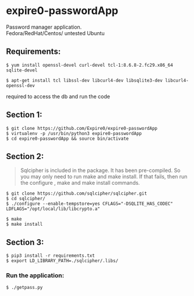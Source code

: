 # expire0-passwordApp
Password manager application.		 
Fedora/RedHat/Centos/ untested Ubuntu		
	
## Requirements:		 
```
$ yum install openssl-devel curl-devel tcl-1:8.6.8-2.fc29.x86_64 sqlite-devel
```
```
$ apt-get install tcl libssl-dev libcurl4-dev libsqlite3-dev libcurl4-openssl-dev
```
required to access the db and run the code   

## Section 1:	

```
$ git clone https://github.com/Expire0/expire0-passwordApp  
$ virtualenv -p /usr/bin/python3 expire0-passwordApp    
$ cd expire0-passwordApp && source bin/activate   
```

## Section 2:

> Sqlcipher is included in the package. It has been pre-compiled. So you
> may only need to run make and make install. If that fails, then 
> run the configure , make and make install commands. 

```
$ git clone https://github.com/sqlcipher/sqlcipher.git	
$ cd sqlcipher/	
$ ./configure --enable-tempstore=yes CFLAGS="-DSQLITE_HAS_CODEC" LDFLAGS="/opt/local/lib/libcrypto.a"	
```
```
$ make	
$ make install	
```

## Section 3:
```
$ pip3 install -r requirements.txt	
$ export LD_LIBRARY_PATH=./sqlcipher/.libs/	
```
### Run the application:
```
$ ./getpass.py	
```
